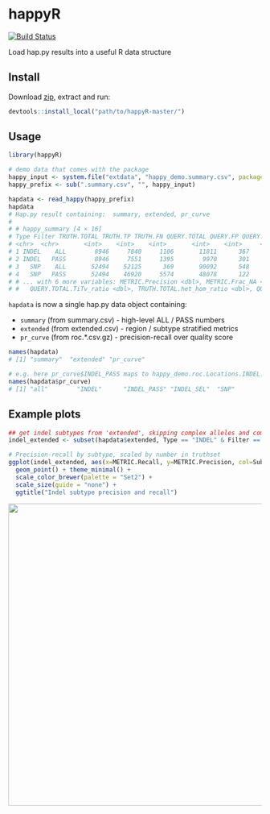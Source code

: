 # happyR
[![Build Status](https://ukch-prd-jnks01.illumina.com/buildStatus/icon?job=happyR/master)](https://ukch-prd-jnks01.illumina.com/job/happyR/job/master/)

Load hap.py results into a useful R data structure

## Install

Download [zip](https://git.illumina.com/bmoore1/happyR/archive/master.zip), extract and run:

```R
devtools::install_local("path/to/happyR-master/")
```

## Usage

```r
library(happyR)

# demo data that comes with the package
happy_input <- system.file("extdata", "happy_demo.summary.csv", package = "happyR")
happy_prefix <- sub(".summary.csv", "", happy_input)

hapdata <- read_happy(happy_prefix)
hapdata
# Hap.py result containing:  summary, extended, pr_curve 
# 
# # happy_summary [4 × 16]
# Type Filter TRUTH.TOTAL TRUTH.TP TRUTH.FN QUERY.TOTAL QUERY.FP QUERY.UNK FP.gt METRIC.Recall
# <chr>  <chr>       <int>    <int>    <int>       <int>    <int>     <int> <int>         <dbl>
# 1 INDEL    ALL        8946     7840     1106       11811      367      3494    46      0.876369
# 2 INDEL   PASS        8946     7551     1395        9970      301      1944    31      0.844064
# 3   SNP    ALL       52494    52125      369       90092      548     37383   107      0.992971
# 4   SNP   PASS       52494    46920     5574       48078      122      1014     8      0.893816
# # ... with 6 more variables: METRIC.Precision <dbl>, METRIC.Frac_NA <dbl>, TRUTH.TOTAL.TiTv_ratio <dbl>,
# #   QUERY.TOTAL.TiTv_ratio <dbl>, TRUTH.TOTAL.het_hom_ratio <dbl>, QUERY.TOTAL.het_hom_ratio <dbl>
```

`hapdata` is now a single hap.py data object containing:
* `summary` (from summary.csv) - high-level ALL / PASS numbers
* `extended` (from extended.csv) - region / subtype stratified metrics
* `pr_curve` (from roc.*.csv.gz) - precision-recall over quality score

```r
names(hapdata)
# [1] "summary"  "extended" "pr_curve"

# e.g. here pr_curve$INDEL_PASS maps to happy_demo.roc.Locations.INDEL.PASS.csv.gz
names(hapdata$pr_curve)
# [1] "all"        "INDEL"      "INDEL_PASS" "INDEL_SEL"  "SNP"        "SNP_PASS"   "SNP_SEL"   
```

## Example plots

```r
## get indel subtypes from 'extended', skipping complex alleles and combined
indel_extended <- subset(hapdata$extended, Type == "INDEL" & Filter == "ALL" & grepl("^[DI]", Subtype))

# Precision-recall by subtype, scaled by number in truthset
ggplot(indel_extended, aes(x=METRIC.Recall, y=METRIC.Precision, col=Subtype, size=TRUTH.TOTAL)) +
  geom_point() + theme_minimal() + 
  scale_color_brewer(palette = "Set2") +
  scale_size(guide = "none") +
  ggtitle("Indel subtype precision and recall")
```
<img src="https://git.illumina.com/bmoore1/happyR/raw/master/examples/happyr_eg_indelext.png" width="600">
